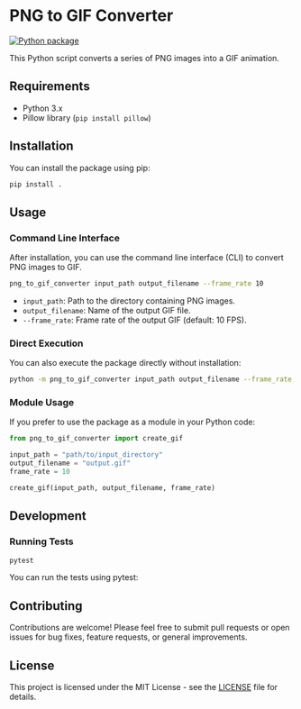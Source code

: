 # PNG to GIF Converter

[![Python package](https://github.com/long-910/png2gif/actions/workflows/python-package.yml/badge.svg)](https://github.com/long-910/png2gif/actions/workflows/python-package.yml)

This Python script converts a series of PNG images into a GIF animation.

## Requirements

- Python 3.x
- Pillow library (`pip install pillow`)

## Installation

You can install the package using pip:

```bash
pip install .
```

## Usage

### Command Line Interface

After installation, you can use the command line interface (CLI) to convert PNG images to GIF.

```bash
png_to_gif_converter input_path output_filename --frame_rate 10
```

- `input_path`: Path to the directory containing PNG images.
- `output_filename`: Name of the output GIF file.
- `--frame_rate`: Frame rate of the output GIF (default: 10 FPS).

### Direct Execution

You can also execute the package directly without installation:

```bash
python -m png_to_gif_converter input_path output_filename --frame_rate 10
```

### Module Usage

If you prefer to use the package as a module in your Python code:

```python
from png_to_gif_converter import create_gif

input_path = "path/to/input_directory"
output_filename = "output.gif"
frame_rate = 10

create_gif(input_path, output_filename, frame_rate)
```

## Development

### Running Tests

```bash
pytest
```

You can run the tests using pytest:

## Contributing

Contributions are welcome! Please feel free to submit pull requests or open issues for bug fixes, feature requests, or general improvements.

## License

This project is licensed under the MIT License - see the [LICENSE](LICENSE) file for details.
